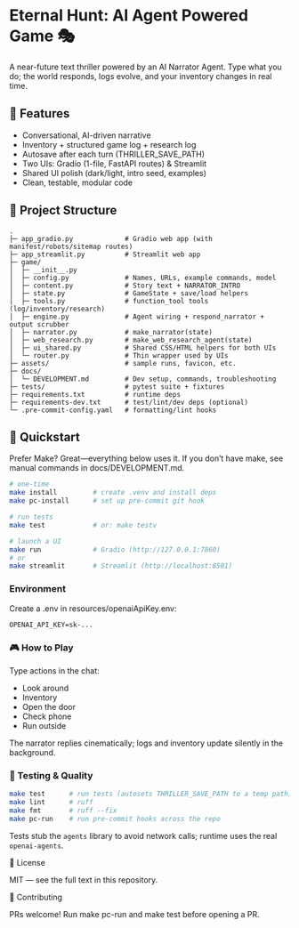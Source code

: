 # Eternal Hunt: AI Agent Powered Game 🎭

A near-future text thriller powered by an AI Narrator Agent. Type what you do; the world responds, logs evolve, and your inventory changes in real time.

## 🚀 Features

- Conversational, AI-driven narrative
- Inventory + structured game log + research log
- Autosave after each turn (THRILLER_SAVE_PATH)
- Two UIs: Gradio (1-file, FastAPI routes) & Streamlit
- Shared UI polish (dark/light, intro seed, examples)
- Clean, testable, modular code

## 📁 Project Structure

```
.
├─ app_gradio.py             # Gradio web app (with manifest/robots/sitemap routes)
├─ app_streamlit.py          # Streamlit web app
├─ game/
│  ├─ __init__.py
│  ├─ config.py              # Names, URLs, example commands, model
│  ├─ content.py             # Story text + NARRATOR_INTRO
│  ├─ state.py               # GameState + save/load helpers
│  ├─ tools.py               # function_tool tools (log/inventory/research)
│  ├─ engine.py              # Agent wiring + respond_narrator + output scrubber
│  ├─ narrator.py            # make_narrator(state)
│  ├─ web_research.py        # make_web_research_agent(state)
│  ├─ ui_shared.py           # Shared CSS/HTML helpers for both UIs
│  └─ router.py              # Thin wrapper used by UIs
├─ assets/                   # sample runs, favicon, etc.
├─ docs/
│  └─ DEVELOPMENT.md         # Dev setup, commands, troubleshooting
├─ tests/                    # pytest suite + fixtures
├─ requirements.txt          # runtime deps
├─ requirements-dev.txt      # test/lint/dev deps (optional)
└─ .pre-commit-config.yaml   # formatting/lint hooks

```

## 🚀 Quickstart

Prefer Make? Great—everything below uses it. If you don’t have make, see manual commands in docs/DEVELOPMENT.md.

```bash
# one-time
make install         # create .venv and install deps
make pc-install      # set up pre-commit git hook

# run tests
make test            # or: make testv

# launch a UI
make run             # Gradio (http://127.0.0.1:7860)
# or
make streamlit       # Streamlit (http://localhost:8501)
```

### Environment

Create a .env in resources/openaiApiKey.env:

```txt
OPENAI_API_KEY=sk-...
```

### 🎮 How to Play

Type actions in the chat:

- Look around
- Inventory
- Open the door
- Check phone
- Run outside

The narrator replies cinematically; logs and inventory update silently in the background.

### 🧪 Testing & Quality

```bash
make test      # run tests (autosets THRILLER_SAVE_PATH to a temp path)
make lint      # ruff
make fmt       # ruff --fix
make pc-run    # run pre-commit hooks across the repo
```

Tests stub the `agents` library to avoid network calls; runtime uses the real `openai-agents`.

📜 License

MIT — see the full text in this repository.

🤝 Contributing

PRs welcome! Run make pc-run and make test before opening a PR.
